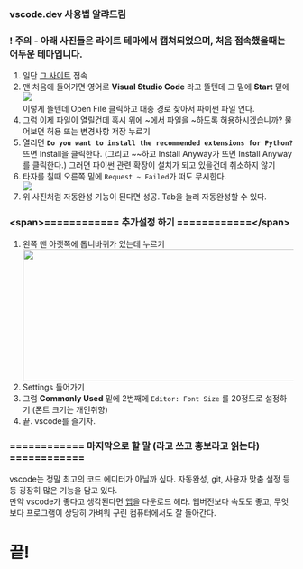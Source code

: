 ### vscode.dev 사용법 알랴드림

### ! 주의 - 아래 사진들은 라이트 테마에서 캡쳐되었으며, 처음 접속했을때는 어두운 테마입니다.

<ol>
    <li>일단 <a href="https://vscode.dev/" target="_blank">그 사이트</a> 접속</li>
    <li>
        맨 처음에 들어가면 영어로 <b>Visual Studio Code</b> 라고 뜰텐데 그 밑에 <b>Start</b> 밑에
        <br>
        <img src="https://i.imgur.com/fETlg3m.png" style="display: inline;">
    </li>
    <li style="list-style-type: none;">이렇게 뜰텐데 Open File 클릭하고 대충 경로 찾아서 파이썬 파일 연다.</li>
    <li>그럼 이제 파일이 열릴건데 혹시 위에 ~에서 파일을 ~하도록 허용하시겠습니까? 물어보면 허용 또는 변경사항 저장 누르기</li>
    <li>열리면 <b><code>Do you want to install the recommended extensions for Python?</code></b> 뜨면 Install을 클릭한다. (그리고 ~~하고 Install Anyway가 뜨면 Install Anyway를 클릭한다.) 그러면 파이썬 관련 확장이 설치가 되고 있을건데 취소하지 않기</li>
    <li>타자를 칠때 오른쪽 밑에 <code>Request ~ Failed</code>가 떠도 무시한다.</li>
    <img src="https://i.imgur.com/nHLswg7.png">
    <li>위 사진처럼 자동완성 기능이 된다면 성공. Tab을 눌러 자동완성할 수 있다.</li>
</ol>

### \<span>============ 추가설정 하기 ============\</span>

<ol>
    <li>왼쪽 맨 아랫쪽에 톱니바퀴가 있는데 누르기</li>
    <img src="https://i.imgur.com/gC2dFRa.png" width="489" height="234">
    <li>Settings 들어가기</li>
    <li>그럼 <b>Commonly Used</b> 밑에 2번째에 <code>Editor: Font Size</code> 를 20정도로 설정하기 (폰트 크기는 개인취향)</li>
    <li>끝. vscode를 즐기자.</li>
</ol>

### ============ 마지막으로 할 말 (라고 쓰고 홍보라고 읽는다) ============

<span>
    vscode는 정말 최고의 코드 에디터가 아닐까 싶다. 자동완성, git, 사용자 맞춤 설정 등등 굉장히 많은 기능을 담고 있다.
    <br>
    만약 vscode가 좋다고 생각된다면 <a href="https://code.visualstudio.com/Download">앱</a>을 다운로드 해라. 웹버전보다 속도도 좋고, 무엇보다 프로그램이 상당히 가벼워 구린 컴퓨터에서도 잘 돌아간다.
</span>

<h1>끝!</h1>